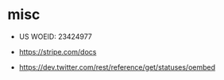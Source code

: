 # misc

  * US WOEID: 23424977
  * https://stripe.com/docs
  
  * https://dev.twitter.com/rest/reference/get/statuses/oembed
